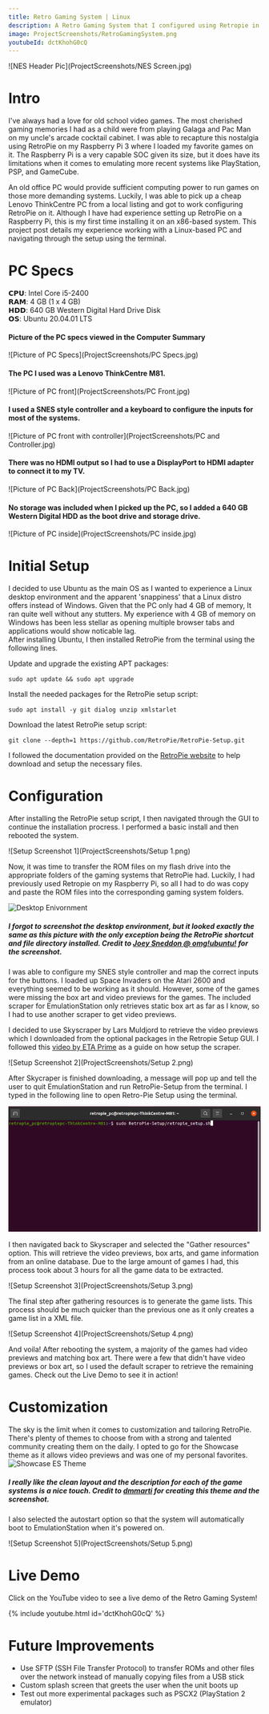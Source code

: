 ```yaml
---
title: Retro Gaming System | Linux
description: A Retro Gaming System that I configured using Retropie in Ubuntu 20.04.01 LTS.
image: ProjectScreenshots/RetroGamingSystem.png
youtubeId: dctKhohG0cQ                                      
---
```


<link rel="stylesheet" type="text/css" href="video-embed.css">

![NES Header Pic](ProjectScreenshots/NES Screen.jpg)<br>

# Intro
I've always had a love for old school video games. The most cherished gaming memories I had as a child were from playing Galaga and Pac Man on my uncle's arcade cocktail cabinet. I was able to recapture this nostalgia using RetroPie on my Raspberry Pi 3 where I loaded my favorite games on it. The Raspberry Pi is a very capable SOC given its size, but it does have its limitations when it comes to emulating more recent systems like PlayStation, PSP, and GameCube. 

An old office PC would provide sufficient computing power to run games on those more demanding systems. Luckily, I was able to pick up a cheap Lenovo ThinkCentre PC from a local listing and got to work configuring RetroPie on it. Although I have had experience setting up RetroPie on a Raspberry Pi, this is my first time installing it on an x86-based system. This project post details my experience working with a Linux-based PC and navigating through the setup using the terminal.

# PC Specs
𝗖𝗣𝗨:  Intel Core i5-2400 <br>
𝗥𝗔𝗠: 4 GB (1 x 4 GB)<br>
𝗛𝗗𝗗: 640 GB Western Digital Hard Drive Disk<br>
𝗢𝗦: Ubuntu 20.04.01 LTS<br>

#### Picture of the PC specs viewed in the Computer Summary
![Picture of PC Specs](ProjectScreenshots/PC Specs.jpg)<br>

#### The PC I used was a Lenovo ThinkCentre M81.
![Picture  of PC front](ProjectScreenshots/PC Front.jpg)<br>

#### I used a SNES style controller and a keyboard to configure the inputs for most of the systems. 
![Picture  of PC front with controller](ProjectScreenshots/PC and Controller.jpg)<br>

#### There was no HDMI output so I had to use a DisplayPort to HDMI adapter to connect it to my TV.
![Picture of PC Back](ProjectScreenshots/PC Back.jpg)<br>

#### No storage was included when I picked up the PC, so I added a 640 GB Western Digital HDD as the boot drive and storage drive.
![Picture of PC inside](ProjectScreenshots/PC inside.jpg)<br>

# Initial Setup
I decided to use Ubuntu as the main OS as I wanted to experience a Linux desktop environment and the apparent 'snappiness' that a Linux distro offers instead of Windows. Given that the PC only had 4 GB of memory, It ran quite well without any stutters. My experience with 4 GB of memory on Windows has been less stellar as opening multiple browser tabs and applications would show noticable lag.  
After installing Ubuntu, I then installed RetroPie from the terminal using the following lines.

Update and upgrade the existing APT packages:

```
sudo apt update && sudo apt upgrade

```

Install the needed packages for the RetroPie setup script:

```
sudo apt install -y git dialog unzip xmlstarlet
```
Download the latest RetroPie setup script:

```
git clone --depth=1 https://github.com/RetroPie/RetroPie-Setup.git
```

I followed the documentation provided on the [RetroPie website](https://retropie.org.uk/docs/Debian/) to help download and setup the necessary files. 

# Configuration 
After installing the RetroPie setup script, I then navigated through the GUI to continue the installation procress. I performed a basic install and then rebooted the system.

![Setup Screenshot 1](ProjectScreenshots/Setup 1.png)<br>

Now, it was time to transfer the ROM files on my flash drive into the appropriate folders of the gaming systems that RetroPie had. Luckily, I had previously used Retropie on my Raspberry Pi, so all I had to do was copy and paste the ROM files into the corresponding gaming system folders.  

![Desktop Enivornment](https://149366088.v2.pressablecdn.com/wp-content/uploads/2020/04/ubuntu-20.04-desktop-screenshot-768x432.jpg)<br>

##### I forgot to screenshot the desktop environment, but it looked exactly the same as this picture with the only exception being the RetroPie shortcut and file directory installed. Credit to [Joey Sneddon @ omg!ubuntu!](https://www.omgubuntu.co.uk/2019/10/ubuntu-20-04-release-features) for the screenshot. 

I was able to configure my SNES style controller and map the correct inputs for the buttons. I loaded up Space Invaders on the Atari 2600 and everything seemed to be working as it should. However, some of the games were missing the box art and video previews for the games. The included scraper for EmulationStation only retrieves static box art as far as I know, so I had to use another scraper to get video previews. 

I decided to use Skyscraper by Lars Muldjord to retrieve the video previews which I downloaded from the optional packages in the Retropie Setup GUI. I followed this [video by ETA Prime](https://youtu.be/CF8BaAU-Wds) as a guide on how setup the scraper.

![Setup Screenshot 2](ProjectScreenshots/Setup 2.png)<br>

After Skycraper is finished downloading, a message will pop up and tell the user to quit EmulationStation and run RetroPie-Setup from the terminal. I typed in the following line to open Retro-Pie Setup using the terminal.

![Terminal](ProjectScreenshots/Terminal.png)<br>

I then navigated back to Skyscraper and selected the "Gather resources" option. This will retrieve the video previews, box arts, and game information from an online database.  Due to the large amount of games I had, this process took about 3 hours for all the game data to be extracted. 

![Setup Screenshot 3](ProjectScreenshots/Setup 3.png)<br>

The final step after gathering resources is to generate the game lists. This process should be much quicker than the previous one as it only creates a game list in a XML file. 

![Setup Screenshot 4](ProjectScreenshots/Setup 4.png)<br>

And voila! After rebooting the system, a majority of the games had video previews and matching box art. There were a few that didn't have video previews or box art, so I used the default scraper to retrieve the remaining games. Check out the Live Demo to see it in action!

# Customization
The sky is the limit when it comes to customization and tailoring RetroPie. There's plenty of themes to choose from with a strong and talented community creating them on the daily. I opted to go for the Showcase theme as it allows video previews and was one of my personal favorites. 
![Showcase ES Theme](https://retropie.org.uk/forum/assets/uploads/files/1500497478398-demo001.jpg)
##### I really like the clean layout and the description for each of the game systems is a nice touch. Credit to [dmmarti](https://retropie.org.uk/forum/topic/11723/new-theme-showcase-now-released)  for creating this theme and the screenshot. 

I also selected the autostart option so that the system will automatically boot to EmulationStation when it's powered on.

![Setup Screenshot 5](ProjectScreenshots/Setup 5.png)<br>
 
# Live Demo
Click on the YouTube video to see a live demo of the Retro Gaming System!

{% include youtube.html id='dctKhohG0cQ' %}

# Future Improvements

* Use SFTP (SSH File Transfer Protocol) to transfer ROMs and other files over the network instead of manually copying files from a USB stick
* Custom splash screen that greets the user when the unit boots up
* Test out more experimental packages such as PSCX2 (PlayStation 2 emulator)
